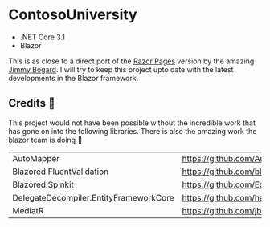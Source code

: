 # ContosoUniversity

- .NET Core 3.1
- Blazor


This is as close to a direct port of the [Razor Pages](https://github.com/jbogard/ContosoUniversityDotNetCore-Pages) version by the amazing [Jimmy Bogard](https://jimmybogard.com/). I will try to keep this project upto date with the latest developments in the Blazor framework.


## Credits :clap:

This project would not have been possible without the incredible work that has gone on into the following libraries. There is also the amazing work the blazor team is doing :raised_hands:

| | |
|-|-|
| AutoMapper | https://github.com/AutoMapper/AutoMapper |
| Blazored.FluentValidation | https://github.com/blazored/FluentValidation |
| Blazored.Spinkit | https://github.com/EdCharbeneau/BlazorPro.Spinkit |
| DelegateDecompiler.EntityFrameworkCore | https://github.com/hazzik/DelegateDecompiler |
| MediatR | https://github.com/jbogard/MediatR |
